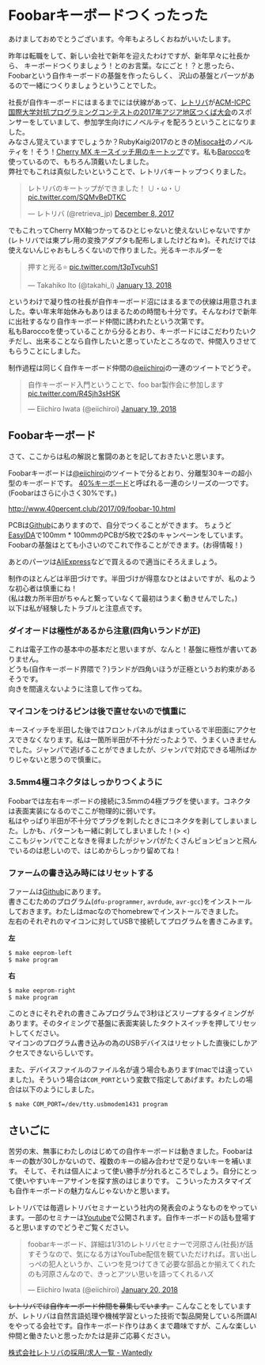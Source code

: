 # Foobarキーボードつくったった

あけましておめでとうございます。今年もよろしくおねがいいたします。

昨年は転職をして、新しい会社で新年を迎えたわけですが、新年早々に社長から、
キーボードつくりましょう！とのお言葉。なにごと！？と思ったら、Foobarという自作キーボードの基盤を作ったらしく、
沢山の基盤とパーツがあるので一緒につくりましょうということでした。

社長が自作キーボードにはまるまでには伏線があって、[レトリバ](https://retrieva.jp)が[ACM-ICPC国際大学対抗プログラミングコンテストの2017年アジア地区つくば大会](https://icpc.iisf.or.jp/2017-tsukuba/regional/)のスポンサーをしていまして、参加学生向けにノベルティを配ろうということになりました。  
みなさん覚えていますでしょうか？RubyKaigi2017のときの[Misoca社](https://info.misoca.jp)のノベルティを！そう！[Cherry MX キースイッチ用のキートップ](http://toyoshi.hatenablog.com/entry/2017/09/21/094105)です。私も[Barocco](http://www.archisite.co.jp/products/Mistel/Barocco-en/)を使っているので、もちろん頂戴いたしました。  
弊社でもこれは真似したいということで、レトリバキートップつくりました。

<blockquote class="twitter-tweet" data-lang="en"><p lang="ja" dir="ltr">レトリバのキートップができました！ ∪・ω・∪ <a href="https://t.co/SQMvBeDTKC">pic.twitter.com/SQMvBeDTKC</a></p>&mdash; レトリバ (@retrieva_jp) <a href="https://twitter.com/retrieva_jp/status/939000620186349568?ref_src=twsrc%5Etfw">December 8, 2017</a></blockquote>
<script async src="https://platform.twitter.com/widgets.js" charset="utf-8"></script>

でもこれってCherry MX軸つかってるひとじゃないと使えないじゃないですか(レトリバでは東プレ用の変換アダプタも配布しましたけどね☆)。それだけでは使えないんじゃおもしろくないので作りました。光るキーホルダーを

<blockquote class="twitter-tweet" data-lang="en"><p lang="ja" dir="ltr">押すと光る⭐️ <a href="https://t.co/t3pTvcuhS1">pic.twitter.com/t3pTvcuhS1</a></p>&mdash; Takahiko Ito (@takahi_i) <a href="https://twitter.com/takahi_i/status/952008351696666624?ref_src=twsrc%5Etfw">January 13, 2018</a></blockquote>
<script async src="https://platform.twitter.com/widgets.js" charset="utf-8"></script>

というわけで凝り性の社長が自作キーボード沼にはまるまでの伏線は用意されました。幸い年末年始休みもありはまるための時間も十分です。そんなわけで新年に出社するなり自作キーボード仲間に誘われたという次第です。  
私もBaroccoを使っていることから分るとおり、キーボードにはこだわりたいクチだし、出来ることなら自作したいと思っていたところなので、仲間入りさせてもらうことにしました。

制作過程は同じく自作キーボード仲間の[@eiichiroi](https://twitter.com/eiichiroi)の一連のツイートでどうぞ。

<blockquote class="twitter-tweet" data-lang="en"><p lang="ja" dir="ltr">自作キーボード入門ということで、foo bar製作会に参加します <a href="https://t.co/R4Sjh3sHSK">pic.twitter.com/R4Sjh3sHSK</a></p>&mdash; Eiichiro Iwata (@eiichiroi) <a href="https://twitter.com/eiichiroi/status/954292395197149187?ref_src=twsrc%5Etfw">January 19, 2018</a></blockquote>
<script async src="https://platform.twitter.com/widgets.js" charset="utf-8"></script>

## Foobarキーボード

さて、ここからは私の解説と奮闘のあとを記しておきたいと思います。

Foobarキーボードは[@eiichiroi](https://twitter.com/eiichiroi)のツイートで分るとおり、分離型30キーの超小型のキーボードです。
[40%キーボード](http://www.40percent.club/)と呼ばれる一連のシリーズの一つです。(Foobarはさらに小さく30%です。)

http://www.40percent.club/2017/09/foobar-10.html

PCBは[Github](https://github.com/di0ib/Misc/tree/master/foobar)にありますので、自分でつくることができます。
ちょうど[EasyIDA](https://easyeda.com/order)で100mm * 100mmのPCBが5枚で2$のキャンペーンをしています。Foobarの基盤はとても小さいのでこれで作ることができます。(お得情報！)

あとのパーツは[AliExpress](https://kbdfans.ja.aliexpress.com/store/group/KEYBOARD-ACCESSORIES/2230037_508295652.html?spm=a2g11.12010608.0.0.2f8415bcC87iCf)などで買えるので適当にそろえましょう。

制作のほとんどは半田づけです。半田づけが得意なひとはよいですが、私のような初心者は慎重にね！  
(私は数カ所半田がちゃんと繋っていなくて最初はうまく動きせんでした。)  
以下は私が経験したトラブルと注意点です。

### ダイオードは極性があるから注意(四角いランドが正)

これは電子工作の基本中の基本だと思いますが、なんと！基盤に極性が書いてありません。  
どうも(自作キーボード界隈で？)ランドが四角いほうが正極というお約束があるそうです。  
向きを間違えないように注意して作ってね。

### マイコンをつけるピンは後で直せないので慎重に

キースイッチを半田した後ではフロントパネルがはまっているで半田面にアクセスできなくなります。私は一箇所半田が不十分だったようで、うまくいきませんでした。ジャンパで逃げることができましたが、ジャンパで対応できる場所ばかりじゃないと思うので慎重に。


### 3.5mm4極コネクタはしっかりつくように

Foobarでは左右キーボードの接続に3.5mmの4極プラグを使います。コネクタは表面実装になるのでここが物理的に弱いです。  
私はやっぱり半田が不十分でプラグを刺したときにコネクタを剥してしまいました。しかも、パターンも一緒に剥してしまいました！(> <)  
ここもジャンパでことなきを得ましたがジャンパがたくさんピョンピョンと飛んでいるのは悲しいので、はじめからしっかり留めてね！

### ファームの書き込み時にはリセットする

ファームは[Github](https://github.com/di0ib/tmk_keyboard/tree/master/keyboard/foobar)にあります。  
書きこむためのプログラム(`dfu-programmer`, `avrdude`, `avr-gcc`)をインストールしておきます。わたしはmacなのでhomebrewでインストールできました。  
左右のそれぞれのマイコンに対してUSBで接続してプログラムを書きこみます。

**左**

    $ make eeprom-left
    $ make program

**右**

    $ make eeprom-right
    $ make program

このときにそれぞれの書きこみプログラムで3秒ほどスリープするタイミングがあります。そのタイミングで基盤に表面実装したタクトスイッチを押してリセットしてください。  
マイコンのプログラム書き込みの為のUSBデバイスはリセットした直後にしかアクセスできないらしいです。

また、デバイスファイルのファイル名が違う場合もあります(macでは違っていました)。そういう場合は`COM_PORT`という変数で指定してあげます。わたしの場合は以下のようにしました。

    $ make COM_PORT=/dev/tty.usbmodem1431 program

## さいごに

苦労の末、無事にわたしのはじめての自作キーボードは動きました。Foobarはキーの数が30しかないので、複数のキーの組み合わせで足りないキーを補います。
そして、それは個人によって使い勝手が分れるところでしょう。自分にとって使いやすいキーアサインを探す旅のはじまりです。
こういったカスタマイズも自作キーボードの魅力なんじゃないかと思います。

レトリバでは毎週レトリバセミナーという社内の発表会のようなものをやっています。一部のセミナーは[Youtube](https://www.youtube.com/channel/UC5mjAq3PgaWhwcRyun7gteQ/videos)で公開されます。自作キーボードの話も登場すると思いますのでどうぞご覧ください。

<blockquote class="twitter-tweet" data-lang="en"><p lang="ja" dir="ltr">foobarキーボード、詳細は1/31のレトリバセミナーで河原さん(社長)が話すそうなので、気になる方はYouTube配信を観ていただければ。言い出しっぺの犯人というか、こいつを見つけてきて必要な部品とか揃えてくれたのも河原さんなので、きっとアツい思いを語ってくれるハズ</p>&mdash; Eiichiro Iwata (@eiichiroi) <a href="https://twitter.com/eiichiroi/status/954564192190701574?ref_src=twsrc%5Etfw">January 20, 2018</a></blockquote>
<script async src="https://platform.twitter.com/widgets.js" charset="utf-8"></script>

~~レトリバでは自作キーボード仲間を募集しています。~~
こんなことをしていますが、レトリバは自然言語処理や機械学習といった技術で製品開発している所謂AIをやってる会社です。自作キーボード作りはあくまで趣味ですが、こんな楽しい仲間と働きたいと思ったかたは是非ご応募ください。

[株式会社レトリバの採用/求人一覧 - Wantedly](https://www.wantedly.com/companies/retrieva/projects)
